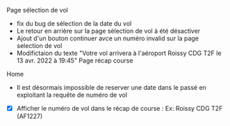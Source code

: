 Page sélection de vol
- fix du bug de sélection de la date du vol
- Le retour en arrière sur la page sélection de vol à été désactiver
- Ajout d'un bouton continuer avce un numéro invalid sur la page selection de vol
- Modifictaion du texte "Votre vol arrivera à l'aéroport Roissy CDG T2F le 13 avr. 2022 à 19:45"
Page récap course

Home
- Il est désormais impossible de reserver une date dans le passé en exploitant la requête de numéro de vol
* [X] Afficher le numéro de vol dans le récap de course : Ex: Roissy CDG T2F (AF1227)
